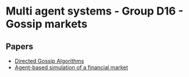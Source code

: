 # Multi agent systems - Group D16 - Gossip markets
## Papers
* [Directed Gossip Algorithms](https://citeseerx.ist.psu.edu/viewdoc/download?doi=10.1.1.314.849&rep=rep1&type=pdf)
* [Agent-based simulation of a financial market](https://arxiv.org/pdf/cond-mat/0103600.pdf)